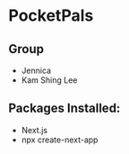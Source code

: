 # PocketPals
## Group 
- Jennica
- Kam Shing Lee
## Packages Installed:
- Next.js
- npx create-next-app
